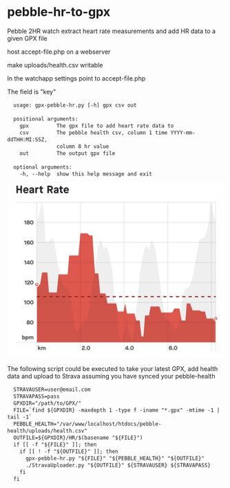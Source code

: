 # pebble-hr-to-gpx
Pebble 2HR watch extract heart rate measurements and add HR data to a given GPX file

host accept-file.php on a webserver

make uploads/health.csv writable

In the watchapp settings point to accept-file.php

The field is "key"

```
  usage: gpx-pebble-hr.py [-h] gpx csv out

  positional arguments:
    gpx         The gpx file to add heart rate data to
    csv         The pebble health csv, column 1 time YYYY-mm-ddTHH:MI:SSZ,
                column 8 hr value
    out         The output gpx file

  optional arguments:
    -h, --help  show this help message and exit
```

![](screenshots/strava_hr.jpg?raw=true)


The following script could be executed to take your latest GPX, add health data and upload to Strava
assuming you have synced your pebble-health
```
  STRAVAUSER=user@email.com
  STRAVAPASS=pass
  GPXDIR="/path/to/GPX/"
  FILE=`find ${GPXDIR} -maxdepth 1 -type f -iname "*.gpx" -mtime -1 | tail -1`
  PEBBLE_HEALTH="/var/www/localhost/htdocs/pebble-health/uploads/health.csv"
  OUTFILE=${GPXDIR}/HR/$(basename "${FILE}")
  if [[ -f "${FILE}" ]]; then
    if [[ ! -f "${OUTFILE}" ]]; then
      gpx-pebble-hr.py "${FILE}" "${PEBBLE_HEALTH}" "${OUTFILE}"
      ./StravaUploader.py "${OUTFILE}" ${STRAVAUSER} ${STRAVAPASS}
    fi
  fi
```
